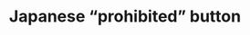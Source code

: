 ---
layout: symbols
title: Japanese “prohibited” button
emoji: japanese_prohibited_button
permalink: 🈲.html
---